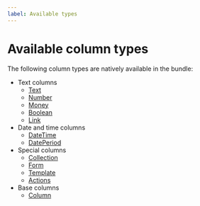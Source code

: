 ```yaml
---
label: Available types
---
```


# Available column types

The following column types are natively available in the bundle:

- Text columns
    - [Text](types/text)
    - [Number](types/number)
    - [Money](types/money)
    - [Boolean](types/boolean)
    - [Link](types/link)
- Date and time columns
    - [DateTime](types/date-time)
    - [DatePeriod](types/date-period)
- Special columns
    - [Collection](types/collection)
    - [Form](types/form)
    - [Template](types/template)
    - [Actions](types/actions)
- Base columns
    - [Column](types/column)